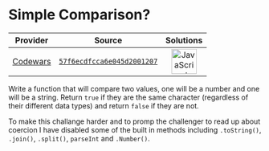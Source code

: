 [_metadata_:generated]: - "true"

# Simple Comparison? 

<!-- INFO TABLE BEGIN -->

| Provider                                        | Source                                                                               | Solutions                                                                                                                                                    |
| :---------------------------------------------: | :----------------------------------------------------------------------------------: | :----------------------------------------------------------------------------------------------------------------------------------------------------------: |
| [Codewars](../../../docs/providers/Codewars.md) | [`57f6ecdfcca6e045d2001207`](https://www.codewars.com/kata/57f6ecdfcca6e045d2001207) | [<img src="https://res.cloudinary.com/rascaltwo/image/upload/v1631924076/javascript_ehszr7.svg" alt="JavaScript" title="JavaScript" width="50" />](solve.js) |

<!-- INFO TABLE END -->

Write a function that will compare two values, one will be a number and one will be a string. Return ```true``` if they are the same character (regardless of their different data types) and return ```false``` if they are not.

To make this challange harder and to promp the challenger to read up about coercion I have disabled some of the built in methods including ```.toString()```, ```.join()```, ```.split()```, ```parseInt``` and ```.Number()```.
